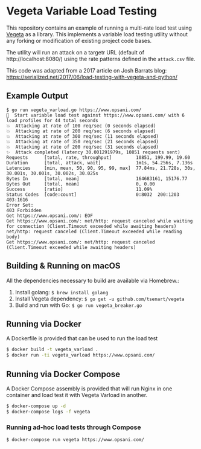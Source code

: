 # Vegeta Variable Load Testing

This repository contains an example of running a multi-rate load test using [Vegeta](https://github.com/tsenart/vegeta)
as a library. This implements a variable load testing utility without any forking or modification of existing project code bases.

The utility will run an attack on a targetr URL (default of http://localhost:8080/) using the rate patterns defined in the `attack.csv` file.

This code was adapted from a 2017 article on Josh Barrats blog: https://serialized.net/2017/06/load-testing-with-vegeta-and-python/

## Example Output

```
$ go run vegeta_varload.go https://www.opsani.com/
🚀  Start variable load test against https://www.opsani.com/ with 6 load profiles for 44 total seconds
💥  Attacking at rate of 100 req/sec (0 seconds elapsed)
💥  Attacking at rate of 200 req/sec (6 seconds elapsed)
💥  Attacking at rate of 300 req/sec (11 seconds elapsed)
💥  Attacking at rate of 350 req/sec (21 seconds elapsed)
💥  Attacking at rate of 200 req/sec (31 seconds elapsed)
✨  Attack completed (latency 30.001291979s, 10851 requests sent)
Requests      [total, rate, throughput]         10851, 199.99, 19.60
Duration      [total, attack, wait]             1m1s, 54.256s, 7.136s
Latencies     [min, mean, 50, 90, 95, 99, max]  77.84ms, 21.728s, 30s, 30.001s, 30.001s, 30.002s, 30.025s
Bytes In      [total, mean]                     164683161, 15176.77
Bytes Out     [total, mean]                     0, 0.00
Success       [ratio]                           11.09%
Status Codes  [code:count]                      0:8032  200:1203  403:1616
Error Set:
403 Forbidden
Get https://www.opsani.com/: EOF
Get https://www.opsani.com/: net/http: request canceled while waiting for connection (Client.Timeout exceeded while awaiting headers)
net/http: request canceled (Client.Timeout exceeded while reading body)
Get https://www.opsani.com/: net/http: request canceled (Client.Timeout exceeded while awaiting headers)
```

## Building & Running on macOS

All the dependencies necessary to build are available via Homebrew.:

1. Install golang: `$ brew install golang`
2. Install Vegeta dependency: `$ go get -u github.com/tsenart/vegeta`
3. Build and run with Go: `$ go run vegeta_breaker.go`

## Running via Docker

A Dockerfile is provided that can be used to run the load test

```bash
$ docker build -t vegeta_varload .
$ docker run -ti vegeta_varload https://www.opsani.com/
```

## Running via Docker Compose

A Docker Compose assembly is provided that will run Nginx in one container and load test it with Vegeta Varload in another.

```bash
$ docker-compose up -d
$ docker-compose logs -f vegeta
```

### Running ad-hoc load tests through Compose

```bash
$ docker-compose run vegeta https://www.opsani.com/
```